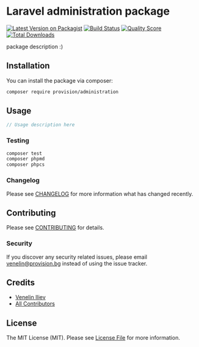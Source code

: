 # Laravel administration package

[![Latest Version on Packagist](https://img.shields.io/packagist/v/provisionbg/administration.svg?style=flat-square)](https://packagist.org/packages/provisionbg/administration)
[![Build Status](https://img.shields.io/travis/provisionbg/administration/master.svg?style=flat-square)](https://travis-ci.org/provisionbg/administration)
[![Quality Score](https://img.shields.io/scrutinizer/g/provisionbg/administration.svg?style=flat-square)](https://scrutinizer-ci.com/g/provisionbg/administration)
[![Total Downloads](https://img.shields.io/packagist/dt/provisionbg/administration.svg?style=flat-square)](https://packagist.org/packages/provisionbg/administration)

package description :)

## Installation

You can install the package via composer:

```bash
composer require provision/administration
```

## Usage

``` php
// Usage description here
```

### Testing

``` bash
composer test
composer phpmd
composer phpcs
```

### Changelog

Please see [CHANGELOG](CHANGELOG.md) for more information what has changed recently.

## Contributing

Please see [CONTRIBUTING](CONTRIBUTING.md) for details.

### Security

If you discover any security related issues, please email venelin@provision.bg instead of using the issue tracker.

## Credits

- [Venelin Iliev](https://veneliniliev.com/)
- [All Contributors](../../contributors)

## License

The MIT License (MIT). Please see [License File](LICENSE.md) for more information.